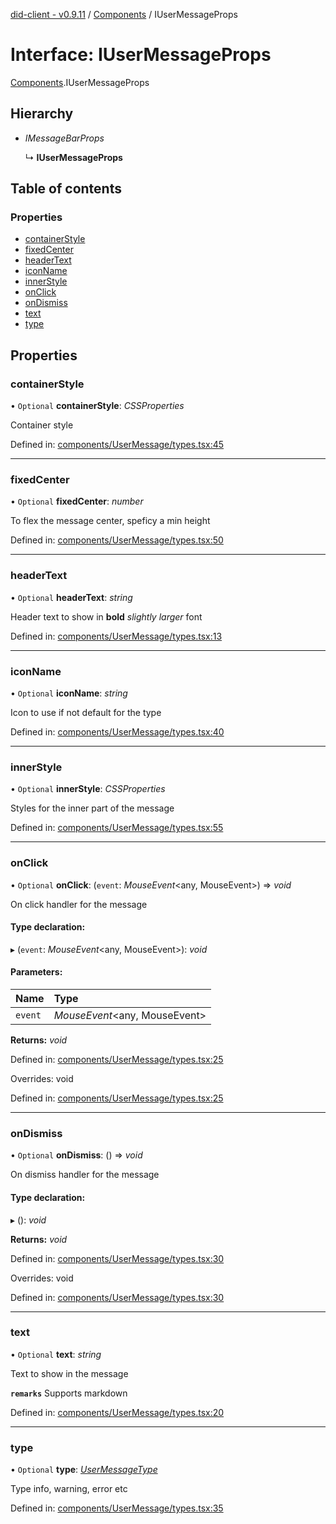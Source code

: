 [did-client - v0.9.11](../README.md) / [Components](../modules/components.md) / IUserMessageProps

# Interface: IUserMessageProps

[Components](../modules/components.md).IUserMessageProps

## Hierarchy

* *IMessageBarProps*

  ↳ **IUserMessageProps**

## Table of contents

### Properties

- [containerStyle](components.iusermessageprops.md#containerstyle)
- [fixedCenter](components.iusermessageprops.md#fixedcenter)
- [headerText](components.iusermessageprops.md#headertext)
- [iconName](components.iusermessageprops.md#iconname)
- [innerStyle](components.iusermessageprops.md#innerstyle)
- [onClick](components.iusermessageprops.md#onclick)
- [onDismiss](components.iusermessageprops.md#ondismiss)
- [text](components.iusermessageprops.md#text)
- [type](components.iusermessageprops.md#type)

## Properties

### containerStyle

• `Optional` **containerStyle**: *CSSProperties*

Container style

Defined in: [components/UserMessage/types.tsx:45](https://github.com/Puzzlepart/did/blob/dev/client/components/UserMessage/types.tsx#L45)

___

### fixedCenter

• `Optional` **fixedCenter**: *number*

To flex the message center, speficy a min height

Defined in: [components/UserMessage/types.tsx:50](https://github.com/Puzzlepart/did/blob/dev/client/components/UserMessage/types.tsx#L50)

___

### headerText

• `Optional` **headerText**: *string*

Header text to show in **bold** _slightly larger_ font

Defined in: [components/UserMessage/types.tsx:13](https://github.com/Puzzlepart/did/blob/dev/client/components/UserMessage/types.tsx#L13)

___

### iconName

• `Optional` **iconName**: *string*

Icon to use if not default for the type

Defined in: [components/UserMessage/types.tsx:40](https://github.com/Puzzlepart/did/blob/dev/client/components/UserMessage/types.tsx#L40)

___

### innerStyle

• `Optional` **innerStyle**: *CSSProperties*

Styles for the inner part of the message

Defined in: [components/UserMessage/types.tsx:55](https://github.com/Puzzlepart/did/blob/dev/client/components/UserMessage/types.tsx#L55)

___

### onClick

• `Optional` **onClick**: (`event`: *MouseEvent*<any, MouseEvent\>) => *void*

On click handler for the message

#### Type declaration:

▸ (`event`: *MouseEvent*<any, MouseEvent\>): *void*

#### Parameters:

Name | Type |
:------ | :------ |
`event` | *MouseEvent*<any, MouseEvent\> |

**Returns:** *void*

Defined in: [components/UserMessage/types.tsx:25](https://github.com/Puzzlepart/did/blob/dev/client/components/UserMessage/types.tsx#L25)

Overrides: void

Defined in: [components/UserMessage/types.tsx:25](https://github.com/Puzzlepart/did/blob/dev/client/components/UserMessage/types.tsx#L25)

___

### onDismiss

• `Optional` **onDismiss**: () => *void*

On dismiss handler for the message

#### Type declaration:

▸ (): *void*

**Returns:** *void*

Defined in: [components/UserMessage/types.tsx:30](https://github.com/Puzzlepart/did/blob/dev/client/components/UserMessage/types.tsx#L30)

Overrides: void

Defined in: [components/UserMessage/types.tsx:30](https://github.com/Puzzlepart/did/blob/dev/client/components/UserMessage/types.tsx#L30)

___

### text

• `Optional` **text**: *string*

Text to show in the message

**`remarks`** Supports markdown

Defined in: [components/UserMessage/types.tsx:20](https://github.com/Puzzlepart/did/blob/dev/client/components/UserMessage/types.tsx#L20)

___

### type

• `Optional` **type**: [*UserMessageType*](../modules/components.md#usermessagetype)

Type info, warning, error etc

Defined in: [components/UserMessage/types.tsx:35](https://github.com/Puzzlepart/did/blob/dev/client/components/UserMessage/types.tsx#L35)
